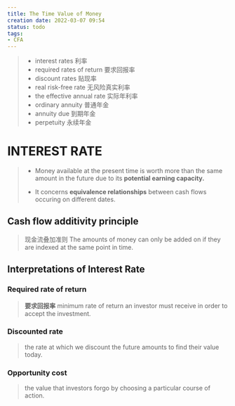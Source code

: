 ```yaml
---
title: The Time Value of Money
creation date: 2022-03-07 09:54 
status: todo
tags:
- CFA
---
```

> - interest rates 利率 
> - required rates of return 要求回报率
> - discount rates 贴现率
> - real risk-free rate 无风险真实利率
> - the effective annual rate 实际年利率 
> - ordinary annuity 普通年金
> - annuity due 到期年金
> - perpetuity 永续年金

# INTEREST RATE

> - Money available at the present time is worth more than the same amount in the future due to its **potential earning capacity.**
>     
> - It concerns **equivalence relationships** between cash flows occuring on different dates.
>     

## Cash flow additivity principle

>现金流叠加准则 The amounts of money can only be added on if they are indexed at the same point in time.

## Interpretations of Interest Rate

### Required rate of return

>**要求回报率** minimum rate of return an investor must receive in order to accept the investment.

### Discounted rate

>the rate at which we discount the future amounts to find their value today.

### Opportunity cost

>the value that investors forgo by choosing a particular course of action.
